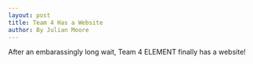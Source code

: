 ```yaml
---
layout: post
title: Team 4 Has a Website
author: By Julian Moore
---
```


After an embarassingly long wait, Team 4 ELEMENT finally has a website!